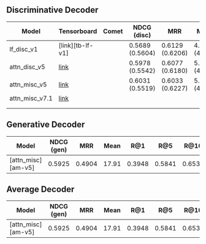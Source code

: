 
## Discriminative Decoder

| Model          | Tensorboard       | Comet | NDCG  (disc)    | MRR             | Mean          | R@1             | R@5             | R@10            |
|----------------|-------------------|-------|-----------------|-----------------|---------------|-----------------|-----------------|-----------------|
| lf_disc_v1     | [link][tb-lf-v1]  |       | 0.5689 (0.5604) | 0.6129 (0.6206) | 4.718 (4.506) | 0.4719 (0.4808) | 0.7839 (0.7932) | 0.8795 (0.8872) |
| attn_disc_v5   | [link][tb-ad-v5]  |       | 0.5978 (0.5542) | 0.6077 (0.6180) | 5.421 (4.506) | 0.4704 (0.4769) | 0.7745 (0.7918) | 0.8639 (0.8825) |
| attn_misc_v5   | [link][tb-am-v5]  |       | 0.6031 (0.5519) | 0.6033 (0.6227) | 5.579 (4.433) | 0.4665 (0.4826) | 0.7692 (0.7946) | 0.8611 (0.8865) |
| attn_misc_v7.1 | [link][tb-am-v71] |       |                 |                 |               |                 |                 |                 |
|                |                   |       |                 |                 |               |                 |                 |                 |
|                |                   |       |                 |                 |               |                 |                 |                 |


## Generative Decoder

| Model              | NDCG  (gen) | MRR    | Mean  | R@1    | R@5    | R@10   |
|--------------------|-------------|--------|-------|--------|--------|--------|
| [attn_misc][am-v5] | 0.5925      | 0.4904 | 17.91 | 0.3948 | 0.5841 | 0.6531 |


## Average Decoder
| Model              | NDCG  (gen) | MRR    | Mean  | R@1    | R@5    | R@10   |
|--------------------|-------------|--------|-------|--------|--------|--------|
| [attn_misc][am-v5] | 0.5925      | 0.4904 | 17.91 | 0.3948 | 0.5841 | 0.6531 |


[cm-lf-v1]: https://www.comet.ml/lightcv/visdial/5f19ec0f891c4058ac38959be470d38f
[cm-ad-v5]: None
[cm-am-v5]: None

[tb-ad-v5]: None
[tb-am-v5]: None
[tb-am-v71]: yagi11:6006